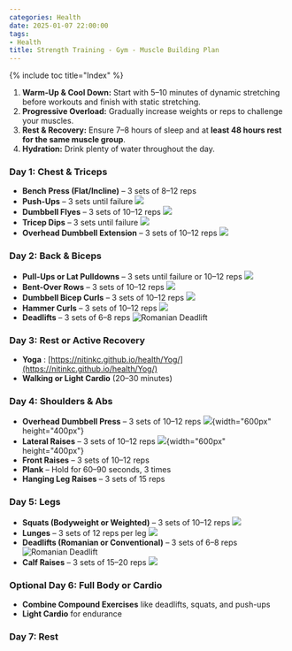 ```yaml
---
categories: Health
date: 2025-01-07 22:00:00
tags:
- Health
title: Strength Training - Gym - Muscle Building Plan
---
```


{% include toc title="Index" %}

1. **Warm-Up & Cool Down:** Start with 5–10 minutes of dynamic stretching before workouts and finish with static stretching.
2. **Progressive Overload:** Gradually increase weights or reps to challenge your muscles.
3. **Rest & Recovery:** Ensure 7–8 hours of sleep and at **least 48 hours rest for the same muscle group**.
4. **Hydration:** Drink plenty of water throughout the day.

### Day 1: Chest & Triceps
- **Bench Press (Flat/Incline)** – 3 sets of 8–12 reps
- **Push-Ups** – 3 sets until failure
![](https://www.youtube.com/watch?v=IODxDxX7oi4)
- **Dumbbell Flyes** – 3 sets of 10–12 reps
![](https://www.youtube.com/watch?v=T4okLh2eppw&t=23s)
- **Tricep Dips** – 3 sets until failure
![](https://www.youtube.com/watch?v=5XkOdAtPn2Y)
- **Overhead Dumbbell Extension** – 3 sets of 10–12 reps
![](https://www.youtube.com/watch?v=iHgtJiwcODo)

### Day 2: Back & Biceps
- **Pull-Ups or Lat Pulldowns** – 3 sets until failure or 10–12 reps
![](https://www.youtube.com/watch?v=trZQjegcRx0&t=8s)
- **Bent-Over Rows** – 3 sets of 10–12 reps
![](https://www.youtube.com/watch?v=QFq5jdwWwX4&t=50s)
- **Dumbbell Bicep Curls** – 3 sets of 10–12 reps
![](https://www.youtube.com/watch?v=ykJmrZ5v0Oo&t=44s)
- **Hammer Curls** – 3 sets of 10–12 reps
![](https://www.youtube.com/watch?v=TwD-YGVP4Bk&t=50s)
- **Deadlifts** – 3 sets of 6–8 reps
![Romanian Deadlift](https://www.youtube.com/watch?v=7j-2w4-P14I&t=6s)

### Day 3: Rest or Active Recovery
- **Yoga** : [https://nitinkc.github.io/health/Yog/](https://nitinkc.github.io/health/Yog/)
- **Walking or Light Cardio** (20–30 minutes)

### Day 4: Shoulders & Abs
- **Overhead Dumbbell Press** – 3 sets of 10–12 reps
![](https://upload.wikimedia.org/wikipedia/commons/1/15/Dumbbell-shoulder-press-1.png){width="600px" height="400px"}
- **Lateral Raises** – 3 sets of 10–12 reps
![](https://upload.wikimedia.org/wikipedia/commons/f/fd/Dumbbell-lateral-raises-1.png){width="600px" height="400px"}
- **Front Raises** – 3 sets of 10–12 reps
- **Plank** – Hold for 60–90 seconds, 3 times
- **Hanging Leg Raises** – 3 sets of 15 reps

### Day 5: Legs
- **Squats (Bodyweight or Weighted)** – 3 sets of 10–12 reps
![](https://www.youtube.com/watch?v=C_VtOYc6j5c)
- **Lunges** – 3 sets of 12 reps per leg
![](https://www.youtube.com/watch?v=Z2n58m2i4jg)
- **Deadlifts (Romanian or Conventional)** – 3 sets of 6–8 reps
![Romanian Deadlift](https://www.youtube.com/watch?v=7j-2w4-P14I&t=6s)
- **Calf Raises** – 3 sets of 15–20 reps
![](https://www.youtube.com/watch?v=CtyIVeJH6lI&t=65s)

### Optional Day 6: Full Body or Cardio
- **Combine Compound Exercises** like deadlifts, squats, and push-ups
- **Light Cardio** for endurance

### Day 7: Rest